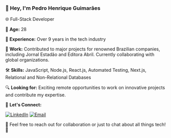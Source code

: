### 👋 Hey, I'm Pedro Henrique Guimarães

🌐 Full-Stack Developer

📆 **Age:** 28

🚀 **Experience:** Over 9 years in the tech industry

🏢 **Work:** Contributed to major projects for renowned Brazilian companies, including Jornal Estadão and Editora Abril. Currently collaborating with global organizations.

🛠️ **Skills:** JavaScript, Node.js, React.js, Automated Testing, Next.js, Relational and Non-Relational Databases

🔍 **Looking for:** Exciting remote opportunities to work on innovative projects and contribute my expertise.

💬 **Let's Connect:**

[![LinkedIn](https://img.shields.io/badge/-LinkedIn-0A66C2?style=flat&logo=LinkedIn&logoColor=white)]([https://www.linkedin.com/in/seu-perfil](https://www.linkedin.com/in/pedro-henrique-guimar%C3%A3es-3b405b148/))
[![Email](https://img.shields.io/badge/-Email-D14836?style=flat&logo=Gmail&logoColor=white)](mailto:devpedroguimaraes@gmail.com)

🌟 Feel free to reach out for collaboration or just to chat about all things tech! 🚀
